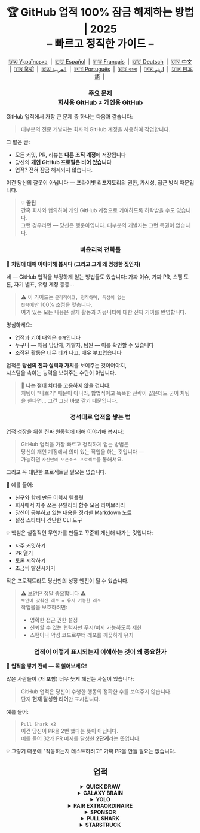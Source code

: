 <h1 align="center">
   🏆 GitHub 업적 100% 잠금 해제하는 방법 | 2025<br/>
   – 빠르고 정직한 가이드 –
</h1>

<div align="center">
  <a href="README_UA.md">🇺🇦 Українська</a> &nbsp;|&nbsp;
  <a href="README_ES.md">🇪🇸 Español</a> &nbsp;|&nbsp;
  <a href="README_FR.md">🇫🇷 Français</a> &nbsp;|&nbsp;
  <a href="README_DE.md">🇩🇪 Deutsch</a> &nbsp;|&nbsp;
  <a href="README_ZH.md">🇨🇳 中文</a> &nbsp;|&nbsp;
  <a href="README_HI.md">🇮🇳 हिन्दी</a> &nbsp;|&nbsp;
  <a href="README_AR.md">🇸🇦 العربية</a> &nbsp;|&nbsp;
  <a href="README_PT.md">🇵🇹 Português</a> &nbsp;|&nbsp;
  <a href="README_BN.md">🇧🇩 বাংলা</a> &nbsp;|&nbsp;
  <a href="README_UR.md">🇵🇰 اردو</a> &nbsp;|&nbsp;
  <a href="README_JP.md">🇯🇵 日本語</a> &nbsp;|&nbsp;
</div>

<h3 align="center">
   주요 문제<br/>
   회사용 GitHub ≠ 개인용 GitHub
</h3>

GitHub 업적에서 가장 큰 문제 중 하나는 다음과 같습니다:

> 대부분의 전문 개발자는 회사의 GitHub 계정을 사용하여 작업합니다.

그 말은 곧:
- 모든 커밋, PR, 리뷰는 **다른 조직 계정**에 저장됩니다
- 당신의 **개인 GitHub 프로필은 비어 있습니다**
- 업적? 전혀 잠금 해제되지 않습니다.

이건 당신의 잘못이 아닙니다 — 프라이빗 리포지토리의 권한, 가시성, 접근 방식 때문입니다.

> 💡 **꿀팁**  
> 간혹 회사와 협의하여 개인 GitHub 계정으로 기여하도록 허락받을 수도 있습니다.  
> 그런 경우라면 — 당신은 행운아입니다. 대부분의 개발자는 그런 특권이 없습니다.

<h3 align="center">비윤리적 전략들</h3>

🚫 <b>치팅에 대해 이야기해 봅시다 (그리고 그게 왜 멍청한 짓인지)</b>

네 — GitHub 업적을 부정하게 얻는 방법들도 있습니다: 가짜 이슈, 가짜 PR, 스팸 토론, 자기 별표, 유령 계정 등등…

> ⚠️ 이 가이드는 <code>윤리적이고, 정직하며, 독성이 없는 전략</code>에만 100% 초점을 맞춥니다.  
> 여기 있는 모든 내용은 실제 활동과 커뮤니티에 대한 진짜 기여를 반영합니다.

명심하세요:
- 업적과 기여 내역은 <code>공개</code>입니다
- 누구나 — 채용 담당자, 개발자, 팀원 — 이를 확인할 수 있습니다
- 조작된 활동은 너무 티가 나고, 매우 부끄럽습니다

업적은 <strong>당신의 진짜 실력과 가치</strong>를 보여주는 것이어야지,  
시스템을 속이는 능력을 보여주는 수단이 아닙니다.

> 💬 <strong>나는 절대 치터를 고용하지 않을 겁니다.</strong><br>
> 치팅이 "나쁘기" 때문이 아니라, 합법적이고 똑똑한 전략이 많은데도 굳이 치팅을 한다면… 그건 그냥 바보 같기 때문입니다.

<h3 align="center">정석대로 업적을 쌓는 법</h3>

업적 성장을 위한 진짜 원동력에 대해 이야기해 봅시다:

> GitHub 업적을 가장 빠르고 정직하게 얻는 방법은  
> 당신의 개인 계정에서 의미 있는 작업을 하는 것입니다 —  
> 가능하면 <code>자신만의 오픈소스 프로젝트</code>를 통해서요.

그리고 꼭 대단한 프로젝트일 필요는 없습니다.

🎯 예를 들어:
- 친구와 함께 만든 이력서 템플릿
- 회사에서 자주 쓰는 유틸리티 함수 모음 라이브러리
- 당신이 공부하고 있는 내용을 정리한 Markdown 노트
- 설정 스타터나 간단한 CLI 도구

💡 핵심은 실질적인 무언가를 만들고 꾸준히 개선해 나가는 것입니다:
* 자주 커밋하기
* PR 열기
* 토론 시작하기
* 조금씩 발전시키기

작은 프로젝트라도 당신만의 성장 엔진이 될 수 있습니다.

> ⚠️ 보안은 정말 중요합니다 ⚠️  
> <code>보안이 갖춰진 레포 = 유지 가능한 레포</code>  
> 작업물을 보호하려면:
> * 명확한 접근 권한 설정
> * 신뢰할 수 있는 협력자만 푸시/머지 가능하도록 제한
> * 스팸이나 악성 코드로부터 레포를 깨끗하게 유지

<h3 align="center">업적이 어떻게 표시되는지 이해하는 것이 왜 중요한가</h3>

🧠 <b>업적을 쌓기 전에 — 꼭 읽어보세요!</b>

많은 사람들이 (저 포함) 너무 늦게 깨닫는 사실이 있습니다:

> GitHub 업적은 당신이 수행한 행동의 정확한 수를 보여주지 않습니다.  
> 단지 <strong>현재 달성한 티어</strong>만 표시됩니다.

예를 들어:

> <code>Pull Shark x2</code>  
> 이건 당신이 PR을 2번 했다는 뜻이 아닙니다.  
> 예를 들어 32개 PR 머지를 달성한 **2단계**라는 뜻입니다.

💡 그렇기 때문에 "작동하는지 테스트하려고" 가짜 PR을 만들 필요는 없습니다.

<h2 align="center">업적</h2>

<details>
    <summary align="center"><b>QUICK DRAW</b></summary>
<blockquote>이슈 또는 PR을 만든 후 5분 이내에 닫기</blockquote>
<div align="center">
    <img src="../badges/quick-draw.png" alt="QuickDraw" width="140">
</div>

솔직히 말해서 — 이건 업적이라기보단 밈에 가깝습니다 😅  
너무 쉽게 얻을 수 있어서 큰 의미는 없지만… 어쨌든 프로필에 뜨는 배지니까요!

<ol>
    <li>Pull Request를 생성하세요</li>
    <li>즉시 닫으세요</li>
</ol>

<blockquote>
   <b>⚠️ 가짜 PR을 만들 필요는 없습니다 ⚠️</b><br/>
   실제 작업 중인 PR을 닫았다가 다시 열어도 카운트됩니다.
</blockquote>
</details>

<details>
    <summary align="center"><b>GALAXY BRAIN</b></summary>
<blockquote>GitHub Discussion에서 당신의 댓글이 ‘채택된 답변’으로 표시되면 획득</blockquote>
<div align="center">
    <img src="../badges/galaxy-brain.png" alt="Galaxy Brain">
</div>

Galaxy Brain은 Discussions에서 <strong>진짜 도움이 되는 답변</strong>을 제공한 사람에게 주어집니다.  
질문 작성자가 당신의 댓글을 채택하면 이 배지를 받을 수 있습니다.

이 업적은 자신의 오픈소스 리포지토리에서 충분히 정당하게 달성할 수 있습니다.  
그뿐만 아니라 팀 전체에 <strong>매우 유용한 실천</strong>이기도 하죠.

이 과정을 통해 배우게 되는 것들:
<ul>
    <li>구조화되고 접근하기 쉬운 커뮤니케이션 유지</li>
    <li>중요한 프로젝트 의사결정에 대한 명확한 기준 저장</li>
    <li>팀원 전체가 핵심 논의에 대해 이해하고 함께할 수 있도록 정렬</li>
</ul>

🚀 휴스턴, 문제가 생겼습니다! 🚀  
답변이 정말 괜찮아도 채택되지 않는 경우가 많습니다.  
리마인더는 무시당하고, 그냥 씹히게 되죠. 현실은 냉정합니다.

그래서 낯선 사람들에게 기대기보다는 이렇게 해보세요:
> **통제 가능한 환경에서 Galaxy Brain 업적을 달성하자**
* 친구 또는 동료와 팀을 이루세요
* 실제 질문에 답변하세요
* 답변이 도움이 되었다면 채택 요청하세요

`🧩 전략 1: 친구의 문제를 해결하자`

<ol>
    <li>자신의 기술 스택과 관련된 공개 리포를 찾기</li>
    <li>Discussions 기능이 활성화되어 있는지 확인하기</li>
    <li>친구/동료가 궁금한 내용을 질문하면 도움 주기</li>
    <li>문제가 해결되었으면 아래처럼 행동하세요:
         <ul>
            <li>질문 요약을 제공하고 친구에게 Discussion을 열어달라고 요청</li>
            <li>당신이 그 Discussion에 답변을 작성</li>
            <li>친구에게 당신의 댓글을 채택해달라고 요청</li>
         </ul>
    </li>
</ol>

✅ 이 전략은 정직하고 유익하며, 커뮤니티에 남을 수 있는 좋은 자료를 만들어냅니다.

`🛠️ 전략 2: 내 리포에서 Discussions 사용하기`

당신이 오픈소스 프로젝트를 운영 중이라면,  
<code>중요한 논의를 GitHub Discussions로 옮기세요</code>.

1. 리포 설정에서 Discussions 기능을 켜기
2. 결정이나 기능에 대한 토론이 필요할 때 공개 스레드 시작
3. 팀이 판단하기 쉬운 명확하고 건설적인 답변 작성
4. 다른 사람이 Discussion을 만들었다면,  
   그 사람에게 당신의 답변을 채택해달라고 요청 가능

✅ 이 전략은 다음을 가능하게 합니다:
- 결정 과정을 투명하게 문서화
- 리더십과 주도성 보여주기
- 팀 전체의 이해도를 맞추기
- 그리고 물론… 배지도 획득 가능!
</details>

<details>
    <summary align="center"><b>YOLO</b></summary>
<blockquote>리뷰 없이 PR을 병합하세요.</blockquote>
<div align="center">
    <img src="../badges/yolo.png" alt="YOLO" width="140">
</div>

이 배지는 속도와 신뢰 — 또는 무모함 😅 — 을 상징합니다.  
한 번만 하면 됩니다.

<ol>
    <li>작고 안전한 변경을 만드세요:</li>
    <ul>
        <li>Lint 수정</li>
        <li>한 줄짜리 패치</li>
        <li><code>README.md</code>에 간단한 추가</li>
        <li>초기 커밋 (예: git init)</li>
    </ul>
    <li>PR을 생성하세요</li>
    <li>리뷰 없이 직접 병합하세요</li>
</ol>

<blockquote>
⚠️ <b>주의: 프로덕션에서는 YOLO 하지 마세요</b> ⚠️<br/>
Open-source 프로젝트 초기 커밋 병합으로 쉽게 달성할 수 있어요 😉
</blockquote>
</details>

<details>
    <summary align="center"><b>PAIR EXTRAORDINAIRE</b></summary>
<blockquote>공동 작성된 커밋이 포함된 PR을 병합하세요.</blockquote>
<div align="center">
    <img src="../badges/pair-extraordinaire.png" alt="Pair Extraordinaire">
</div>

함께 작업하면 더 좋은 결과가 나옵니다 — 배지도 포함해서요!

<ol>
    <li>팀원과 페어 프로그래밍을 진행하세요</li>
    <li>커밋 메시지에 다음을 추가하세요:<br/>
        <code>Co-authored-by: 사용자이름 &lt;이메일&gt;</code>
    </li>
    <li>PR을 만들고 병합하세요</li>
</ol>

✅ Pull Shark도 함께 진행 가능! 팀워크 만세 💪
</details>

<details>
    <summary align="center"><b>SPONSOR</b></summary>
<blockquote>🐺 위쳐에게 동전을 던져라</blockquote>
<div align="center">
    <img src="../badges/sponsor.png" alt="Sponsor" width="140">
</div>

GitHub Sponsors를 통해 오픈소스 개발자나 프로젝트를 금전적으로 후원하세요.

<div align="center">
   <br/>
   이 배지를 얻으려면, 어떤 오픈소스 프로젝트에든 기부하면 됩니다.<br/>
   매일 사용하는 도구일 수도 있고,<br/>
   한때 당신의 주말을 구해준 저장소일 수도 있습니다.<br/>
   혹은 당신이 진심으로 존경하는 개발자일 수도 있죠.<br/>
   <br/>
</div>

💡 작은 금액이라도 큰 영향을 미칠 수 있습니다.  
감사와 존중을 보여주는 행위이며, 오픈소스 정신을 지속시키는 힘이 됩니다.

> ❤️ 이 가이드가 도움이 되었다면, 이 저장소를 `스폰서` 해주세요.  
> 이는 노력에 “감사합니다”를 전하는 최고의 방법입니다.
</details>

<details>
    <summary align="center"><b>PULL SHARK</b></summary>
<blockquote>당신의 PR이 다른 사람에 의해 머지되도록 하세요.</blockquote>
<div align="center">
    <img src="../badges/pull-shark.png" alt="Pull Shark">
</div>

가장 쉬운 시작은 자신만의 오픈소스 프로젝트에서 작업하는 것입니다 —  
앞서 언급했듯, 실제로 유용한 PR을 만들고, 동료에게 리뷰와 머지를 요청하세요.

⭐ 이 업적은 GitHub에서 가장 <strong>기술을 향상시켜주는 업적</strong>입니다.  
깨끗하고, 테스트 가능하며, 리뷰하기 쉬운 코드를 쓰도록 유도해줍니다.

> 💡 **핵심 팁 0: 작고 단위가 명확한 PR 작성하기**  
많은 초보자들이 “거대 PR”의 함정에 빠집니다.  
모든 내용을 한 번에 몰아넣은 거대한 PR을 만드는 것이죠.  
하지만 Pull Shark를 제대로 달성하고, 개발자로 성장하려면  
<code>잘 정의되고, 읽기 쉬우며, 테스트와 리뷰가 쉬운 작은 PR</code>을 작성하는 법을 배워야 합니다.  
이건 단순한 배지가 아니라 <strong>전문 개발자들의 기본 습관</strong>입니다.

> 🤝 **핵심 팁 1: “Pair Extraordinaire”도 함께 진행하기**  
> 동료와 짝을 이루어 함께 코드 작성 및 리뷰를 진행하세요.  
> `Co-authored-by:` 태그를 사용해 공동 작업임을 명확히 하면,  
> 두 개의 업적을 동시에 달성할 수 있습니다 — 똑똑한 선택이죠!

> 🎯 **핵심 팁 2: YOLO를 양보하세요**  
> 아주 작고 안전한 PR을 만들었을 때,  
> 동료에게 <em>리뷰 없이</em> 머지하도록 기회를 주면  
> 그들은 YOLO 배지를 얻을 수 있습니다.  
> 당신은 가치를 제공하고, 그들은 업적을 얻습니다. <code>Win-Win</code>입니다!
</details>

<details>
    <summary align="center"><b>STARSTRUCK</b></summary>
<blockquote>많은 별을 받은 저장소를 만드세요.</blockquote>
<div align="center">
    <img src="../badges/starstruck.png" alt="Starstruck">
</div>

이 업적은 GitHub에서 가장 어렵고, 가장 존경받는 업적 중 하나입니다.  
당신의 커뮤니티에 대한 영향력을 보여주며, 단순 반복 작업으로는 얻을 수 없습니다.  
채용 담당자나 개발자들이 이 업적을 진지하게 받아들입니다.

이 업적에는 비밀 레시피나 지름길이 없습니다 —  
커뮤니티가 직면한 진짜 문제를 찾아 해결하는 것이 유일한 길입니다.

🎯 다음 두 가지 현실적인 경로가 있습니다:

<ol>
    <li><strong>소프트웨어 제품을 개발하기</strong><br>
        솔직히 말해, 이는 탁월한 기술력과  
        문제를 식별할 수 있는 몇 년의 경험이 필요합니다.  
        첫 리포로는 조금 어렵겠죠.
    </li>
    <li><strong>실질적인 자료를 제공하는 저장소 만들기</strong><br>
        예: 잘 정리된 가이드, 유용한 설정 템플릿, 간단한 CLI 툴,  
        또는 툴 목록을 정리한 awesome list 등
    </li>
</ol>

<blockquote><strong>⭐ “별” 버튼을 눌러주세요, 친구! ⭐</strong><br>
이 저장소는 커뮤니티를 위한 자료의 훌륭한 예입니다.  
이 가이드가 도움이 되었다면, 별을 하나 남겨주세요 🫡
</blockquote>

---

### 🧠 “별 받을 만한 아이디어”는 어디서 찾을까?

문제에서 출발하세요. 불편함에 집중하세요. 다음을 참고하세요:

1. **Google 자동완성** — 사람들이 무엇을 검색하는지 보기  
   `"github how to..."`, `"vite storybook setup..."` 등

2. **좋아하는 프레임워크의 Issues 및 Discussions**  
   누군가가 특정 기능이나 해결책을 요청하고,  
   그 글이 많은 👍을 받았다면 — 그것은 진짜 필요입니다.

3. **불만을 경청하세요** — 누군가가 말할 때  
   *“이건 정말 짜증나”*, *“이런 게 있었으면 좋겠는데…”*  
   — 이건 신호입니다.

그다음은 간단합니다: **해결책을 제공하세요**  
정돈된 리포로 만들고, 명확한 README를 작성해서 공유하면 됩니다.
</details>
